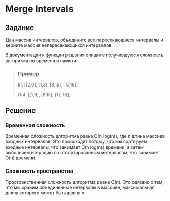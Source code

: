 # Merge Intervals
## Задание
Дан массив интервалов, объедините все пересекающиеся интервалы и верните массив непересекающихся интервалов. 

В документации к функции решения опишите получившуюся сложность алгоритма по времени и памяти.

> ### Пример
> In: [[2,6], [1,3], [8,15], [17,18]] 
> 
> Out: [[1,6], [8,15], [17, 18]]

## Решение
### Временная сложность

Временная сложность алгоритма равна O(n log(n)), где n  длина массива входных интервалов. Это происходит потому, что мы сортируем входные интервалы, что занимает O(n log(n)) времени, а затем выполняем итерацию по отсортированным интервалам, что занимает O(n) времени.

### Сложность пространства

Пространственная сложность алгоритма равна O(n). Это связано с тем, что мы храним объединенные интервалы в массиве, максимальная длина которого может быть равна n.